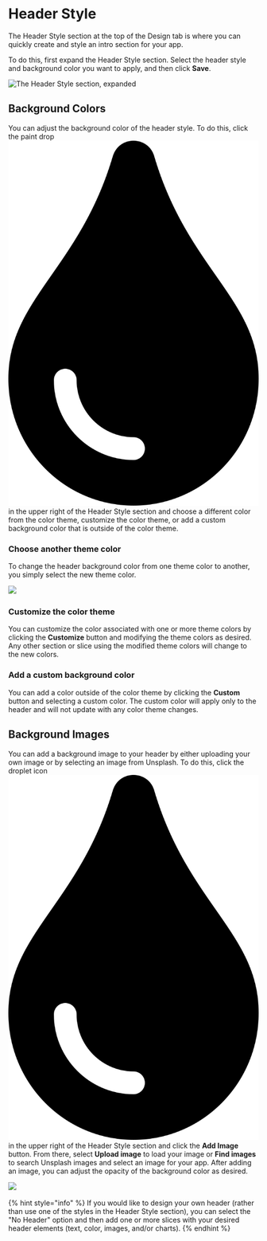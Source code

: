 # Header Style

The Header Style section at the top of the Design tab is where you can quickly create and style an intro section for your app.&#x20;

To do this, first expand the  Header Style section. Select the header style and background color you want to apply, and then click **Save**.&#x20;

![The Header Style section, expanded](../../.gitbook/assets/header\_style.jpg)

## Background Colors

You can adjust the background color of the header style. To do this, click the paint drop ![](<../../.gitbook/assets/tint-solid (1).svg>) in the upper right of the Header Style section and choose a different color from the color theme, customize the color theme, or add a custom background color that is outside of the color theme.&#x20;

### Choose another theme color

To change the header background color from one theme color to another, you simply select the new theme color.&#x20;

![](../../.gitbook/assets/Screen\_Recording\_2021-12-06\_at\_1.04.08\_PM.gif)

### Customize the color theme

You can customize the color associated with one or more theme colors by clicking the **Customize** button and modifying the theme colors as desired. Any other section or slice using the modified theme colors will change to the new colors.

### Add a custom background color

You can add a color outside of the color theme by clicking the **Custom** button and selecting a custom color. The custom color will apply only to the header and will not update with any color theme changes.&#x20;

## Background Images

You can add a background image to your header by either uploading your own image or by selecting an image from Unsplash. To do this, click the droplet icon ![](<../../.gitbook/assets/tint-solid (1).svg>) in the upper right of the Header Style section and click the **Add Image** button. From there, select **Upload image** to load your image or **Find images** to search Unsplash images and select an image for your app. After adding an image, you can adjust the opacity of the background color as desired.&#x20;

![](../../.gitbook/assets/Screen\_Recording\_2021-12-06\_at\_1.50.49\_PM.gif)

{% hint style="info" %}
If you would like to design your own header (rather than use one of the styles in the Header Style section), you can select the "No Header" option and then add one or more slices with your desired header elements (text, color, images, and/or charts).
{% endhint %}

